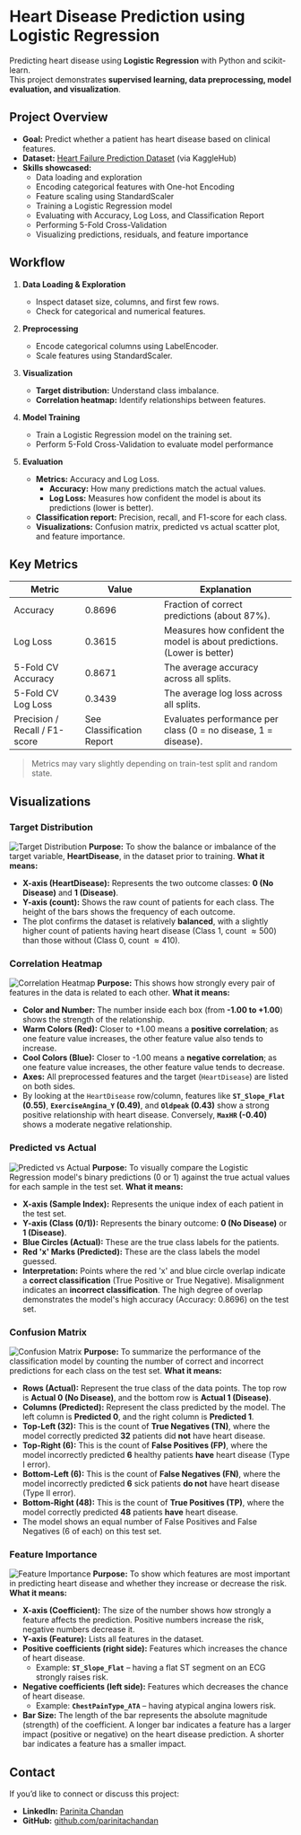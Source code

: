 # Heart Disease Prediction using Logistic Regression

Predicting heart disease using **Logistic Regression** with Python and scikit-learn.  
This project demonstrates **supervised learning, data preprocessing, model evaluation, and visualization**.


## Project Overview

- **Goal:** Predict whether a patient has heart disease based on clinical features.  
- **Dataset:** [Heart Failure Prediction Dataset](https://www.kaggle.com/datasets/fedesoriano/heart-failure-prediction) (via KaggleHub)  
- **Skills showcased:**  
  - Data loading and exploration  
  - Encoding categorical features with One-hot Encoding  
  - Feature scaling using StandardScaler  
  - Training a Logistic Regression model  
  - Evaluating with Accuracy, Log Loss, and Classification Report 
  - Performing 5-Fold Cross-Validation
  - Visualizing predictions, residuals, and feature importance  


## Workflow

1. **Data Loading & Exploration**
   - Inspect dataset size, columns, and first few rows.  
   - Check for categorical and numerical features.

2. **Preprocessing**
   - Encode categorical columns using LabelEncoder.  
   - Scale features using StandardScaler.

3. **Visualization**
   - **Target distribution:** Understand class imbalance.  
   - **Correlation heatmap:** Identify relationships between features.  

4. **Model Training**
   - Train a Logistic Regression model on the training set.
   - Perform 5-Fold Cross-Validation to evaluate model performance

5. **Evaluation**
   - **Metrics:** Accuracy and Log Loss.  
     - **Accuracy:** How many predictions match the actual values.  
     - **Log Loss:** Measures how confident the model is about its predictions (lower is better).  
   - **Classification report:** Precision, recall, and F1-score for each class.  
   - **Visualizations:** Confusion matrix, predicted vs actual scatter plot, and feature importance.


## Key Metrics

| Metric                        | Value                     | Explanation                                                             |
|-------------------------------|---------------------------|-------------------------------------------------------------------------|
| Accuracy                      | 0.8696                    | Fraction of correct predictions (about 87%).                            |
| Log Loss                      | 0.3615                    | Measures how confident the model is about predictions.(Lower is better) |
| 5-Fold CV Accuracy            | 0.8671                         | The average accuracy across all splits.                                 |
| 5-Fold CV Log Loss            |  0.3439                        | The average log loss across all splits.                                 |
| Precision / Recall / F1-score | See Classification Report | Evaluates performance per class (0 = no disease, 1 = disease).          |

> Metrics may vary slightly depending on train-test split and random state.


## Visualizations

### Target Distribution
![Target Distribution](./visualizations/target_distribution.png)
**Purpose:** To show the balance or imbalance of the target variable, **HeartDisease**, in the dataset prior to training.
**What it means:**
* **X-axis (HeartDisease):** Represents the two outcome classes: **0 (No Disease)** and **1 (Disease)**.
* **Y-axis (count):** Shows the raw count of patients for each class. The height of the bars shows the frequency of each outcome.
* The plot confirms the dataset is relatively **balanced**, with a slightly higher count of patients having heart disease (Class 1, count $\approx 500$) than those without (Class 0, count $\approx 410$).

### Correlation Heatmap
![Correlation Heatmap](./visualizations/correlation_heatmap.png)
**Purpose:** This shows how strongly every pair of features in the data is related to each other.
**What it means:**
* **Color and Number:** The number inside each box (from **-1.00 to +1.00**) shows the strength of the relationship.
* **Warm Colors (Red):** Closer to +1.00 means a **positive correlation**; as one feature value increases, the other feature value also tends to increase.
* **Cool Colors (Blue):** Closer to -1.00 means a **negative correlation**; as one feature value increases, the other feature value tends to decrease.
* **Axes:** All preprocessed features and the target (`HeartDisease`) are listed on both sides.
* By looking at the `HeartDisease` row/column, features like **`ST_Slope_Flat` (0.55)**, **`ExerciseAngina_Y` (0.49)**, and **`Oldpeak` (0.43)** show a strong positive relationship with heart disease. Conversely, **`MaxHR` (-0.40)** shows a moderate negative relationship.

### Predicted vs Actual
![Predicted vs Actual](./visualizations/predicted_vs_actual.png)
**Purpose:** To visually compare the Logistic Regression model's binary predictions (0 or 1) against the true actual values for each sample in the test set.
**What it means:**
* **X-axis (Sample Index):** Represents the unique index of each patient in the test set.
* **Y-axis (Class (0/1)):** Represents the binary outcome: **0 (No Disease)** or **1 (Disease)**.
* **Blue Circles (Actual):** These are the true class labels for the patients.
* **Red 'x' Marks (Predicted):** These are the class labels the model guessed.
* **Interpretation:** Points where the red 'x' and blue circle overlap indicate a **correct classification** (True Positive or True Negative). Misalignment indicates an **incorrect classification**. The high degree of overlap demonstrates the model's high accuracy (Accuracy: 0.8696) on the test set.

### Confusion Matrix
![Confusion Matrix](./visualizations/confusion_matrix.png)
**Purpose:** To summarize the performance of the classification model by counting the number of correct and incorrect predictions for each class on the test set.
**What it means:**
* **Rows (Actual):** Represent the true class of the data points. The top row is **Actual 0 (No Disease)**, and the bottom row is **Actual 1 (Disease)**.
* **Columns (Predicted):** Represent the class predicted by the model. The left column is **Predicted 0**, and the right column is **Predicted 1**.
* **Top-Left (32):** This is the count of **True Negatives (TN)**, where the model correctly predicted **32** patients did **not** have heart disease.
* **Top-Right (6):** This is the count of **False Positives (FP)**, where the model incorrectly predicted **6** healthy patients **have** heart disease (Type I error).
* **Bottom-Left (6):** This is the count of **False Negatives (FN)**, where the model incorrectly predicted **6** sick patients **do not** have heart disease (Type II error).
* **Bottom-Right (48):** This is the count of **True Positives (TP)**, where the model correctly predicted **48** patients **have** heart disease.
* The model shows an equal number of False Positives and False Negatives (6 of each) on this test set.

### Feature Importance
![Feature Importance](./visualizations/feature_importance.png)
**Purpose:** To show which features are most important in predicting heart disease and whether they increase or decrease the risk.
**What it means:**
* **X-axis (Coefficient):** The size of the number shows how strongly a feature affects the prediction. Positive numbers increase the risk, negative numbers decrease it.
* **Y-axis (Feature):** Lists all features in the dataset.
* **Positive coefficients (right side):** Features which increases the chance of heart disease.  
  * Example: **`ST_Slope_Flat`** – having a flat ST segment on an ECG strongly raises risk.  
* **Negative coefficients (left side):** Features which decreases the chance of heart disease.  
  * Example: **`ChestPainType_ATA`** – having atypical angina lowers risk.
* **Bar Size:** The length of the bar represents the absolute magnitude (strength) of the coefficient. A longer bar indicates a feature has a larger impact (positive or negative) on the heart disease prediction. A shorter bar indicates a feature has a smaller impact.

## Contact

If you’d like to connect or discuss this project:
- **LinkedIn:** [Parinita Chandan](https://www.linkedin.com/in/parinitachandan/)
- **GitHub:** [github.com/parinitachandan](https://github.com/parinitachandan)
